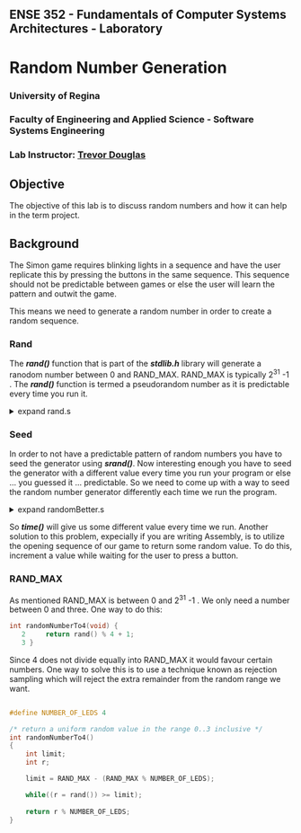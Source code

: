 ## ENSE 352 - Fundamentals of Computer Systems Architectures - Laboratory

# Random Number Generation

### University of Regina
### Faculty of Engineering and Applied Science - Software Systems Engineering

### Lab Instructor: [Trevor Douglas](mailto:trevor.douglas@uregina.ca)

## Objective

The objective of this lab is to discuss random numbers and how it can help in the term project.


## Background
The Simon game requires blinking lights in a sequence and have the user replicate this by pressing the buttons in the same sequence.  This sequence should not be predictable between games or else the user will learn the pattern and outwit the game.

This means we need to generate a random number in order to create a random sequence.

### Rand
The ***rand()*** function that is part of the ***stdlib.h*** library will generate a ranodom number between 0 and RAND_MAX.  RAND_MAX is typically 2<sup>31</sup> -1 .  The ***rand()*** function is termed a pseudorandom number as it is predictable every time you run it.


<details>
<summary>expand rand.s</summary>

in `rand.s`

```C
#include <stdio.h>
#include <stdlib.h>

int main(int argc, char **argv){
    printf("%d\n", rand());
    return 0;
}

```
</details>

### Seed
In order to not have a predictable pattern of random numbers you have to seed the generator using ***srand()***.  Now interesting enough you have to seed the generator with a different value every time you run your program or else ... you guessed it ... predictable.  So we need to come up with a way to seed the random number generator differently each time we run the program.

<details>
<summary>expand randomBetter.s</summary>

in `randomBetter.s`

```C
#include <stdio.h>
#include <stdlib.h>
#include <time.h>

int main(int argc, char **argv){
    
    srand(time(0));
    for(int i=0; i <= 3; ++i)
	{

		printf("%d\n", rand());

	}
    return 0;
}

```
</details>

So ***time()*** will give us some different value every time we run.  Another solution to this problem, expecially if you are writing Assembly, is to utilize the opening sequence of our game to return some random value.  To do this, increment a value while waiting for the user to press a button.


### RAND_MAX
As mentioned RAND_MAX is between 0 and  2<sup>31</sup> -1 .  We only need a number between 0 and three.  One way to do this:

```C
int randomNumberTo4(void) {
   2     return rand() % 4 + 1;
   3 }

```
Since 4 does not divide equally into RAND_MAX it would favour certain numbers.  One way to solve this is to use a technique known as rejection sampling which will reject the extra remainder from the random range we want.

```C

#define NUMBER_OF_LEDS 4

/* return a uniform random value in the range 0..3 inclusive */
int randomNumberTo4()
{
    int limit;
    int r;

    limit = RAND_MAX - (RAND_MAX % NUMBER_OF_LEDS);

    while((r = rand()) >= limit);
 
    return r % NUMBER_OF_LEDS;
}